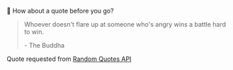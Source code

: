 📣 How about a quote before you go?

> Whoever doesn't flare up at someone who's angry wins a battle hard to win.
>
> <p>- The Buddha</p>

Quote requested from [Random Quotes API](https://github.com/lukePeavey/quotable)
